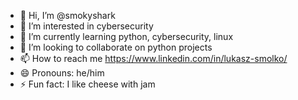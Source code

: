 - 👋 Hi, I’m @smokyshark
- 👀 I’m interested in cybersecurity
- 🌱 I’m currently learning python, cybersecurity, linux
- 💞️ I’m looking to collaborate on python projects
- 📫 How to reach me https://www.linkedin.com/in/lukasz-smolko/
- 😄 Pronouns: he/him
- ⚡ Fun fact: I like cheese with jam

<!---
smokyshark/smokyshark is a ✨ special ✨ repository because its `README.md` (this file) appears on your GitHub profile.
You can click the Preview link to take a look at your changes.
--->
